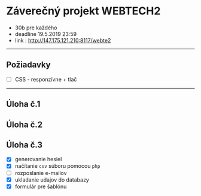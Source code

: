 # Záverečný projekt WEBTECH2
- 30b pre každého
- deadline 19.5.2019 23:59
- link : http://147.175.121.210:8117/webte2

---

## Požiadavky
- [ ] CSS - responzívne + tlač

---

## Úloha č.1

## Úloha č.2

## Úloha č.3
- [x] generovanie hesiel
- [x] načítanie ```csv``` súboru pomocou ```php```
- [ ] rozposlanie e-mailov
- [x] ukladanie udajov do databazy
- [x] formulár pre šablónu
